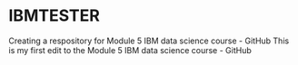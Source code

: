 # IBMTESTER
Creating a respository for Module 5 IBM data science course - GitHub
This is my first edit to the Module 5 IBM data science course - GitHub
